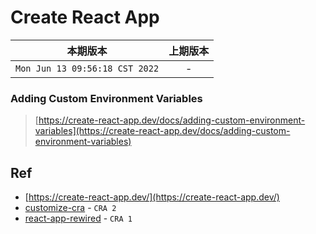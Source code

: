 # Create React App

|本期版本|上期版本
|:---:|:---:
`Mon Jun 13 09:56:18 CST 2022` | -

### Adding Custom Environment Variables

> [https://create-react-app.dev/docs/adding-custom-environment-variables](https://create-react-app.dev/docs/adding-custom-environment-variables)

## Ref

* [https://create-react-app.dev/](https://create-react-app.dev/)
* [customize-cra](https://github.com/arackaf/customize-cra) - `CRA 2`
* [react-app-rewired](https://github.com/timarney/react-app-rewired) - `CRA 1`